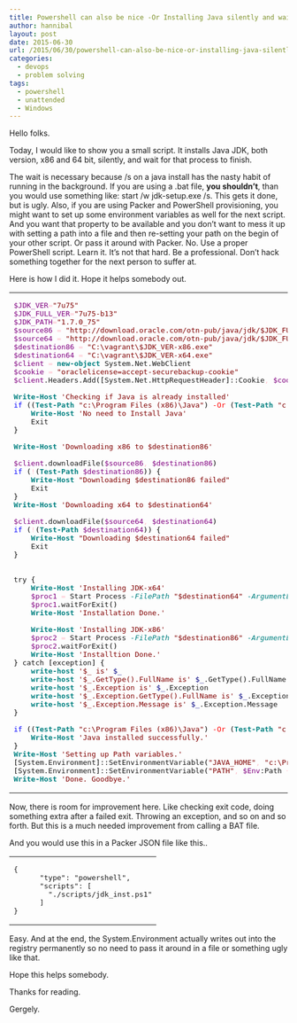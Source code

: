 ```yaml
---
title: Powershell can also be nice -Or Installing Java silently and waiting
author: hannibal
layout: post
date: 2015-06-30
url: /2015/06/30/powershell-can-also-be-nice-or-installing-java-silently-and-waiting/
categories:
  - devops
  - problem solving
tags:
  - powershell
  - unattended
  - Windows
---
```

Hello folks.

Today, I would like to show you a small script. It installs Java JDK, both version, x86 and 64 bit, silently, and wait for that process to finish. 

The wait is necessary because /s on a java install has the nasty habit of running in the background. If you are using a .bat file, **you shouldn&#8217;t**, than you would use something like: start /w jdk-setup.exe /s. This gets it done, but is ugly. Also, if you are using Packer and PowerShell provisioning, you might want to set up some environment variables as well for the next script. And you want that property to be available and you don&#8217;t want to mess it up with setting a path into a file and then re-setting your path on the begin of your other script. Or pass it around with Packer. No. Use a proper PowerShell script. Learn it. It&#8217;s not that hard. Be a professional. Don&#8217;t hack something together for the next person to suffer at. 

Here is how I did it. Hope it helps somebody out.

<div class="wp_syntax">
  <table>
    <tr>
      <td class="code">
        <pre class="powershell" style="font-family:monospace;"><span style="color: #800080;">$JDK_VER</span><span style="color: pink;">=</span><span style="color: #800000;">"7u75"</span>
<span style="color: #800080;">$JDK_FULL_VER</span><span style="color: pink;">=</span><span style="color: #800000;">"7u75-b13"</span>
<span style="color: #800080;">$JDK_PATH</span><span style="color: pink;">=</span><span style="color: #800000;">"1.7.0_75"</span>
<span style="color: #800080;">$source86</span> <span style="color: pink;">=</span> <span style="color: #800000;">"http://download.oracle.com/otn-pub/java/jdk/$JDK_FULL_VER/jdk-$JDK_VER-windows-i586.exe"</span>
<span style="color: #800080;">$source64</span> <span style="color: pink;">=</span> <span style="color: #800000;">"http://download.oracle.com/otn-pub/java/jdk/$JDK_FULL_VER/jdk-$JDK_VER-windows-x64.exe"</span>
<span style="color: #800080;">$destination86</span> <span style="color: pink;">=</span> <span style="color: #800000;">"C:\vagrant\$JDK_VER-x86.exe"</span>
<span style="color: #800080;">$destination64</span> <span style="color: pink;">=</span> <span style="color: #800000;">"C:\vagrant\$JDK_VER-x64.exe"</span>
<span style="color: #800080;">$client</span> <span style="color: pink;">=</span> <span style="color: #008080; font-weight: bold;">new-object</span> System.Net.WebClient
<span style="color: #800080;">$cookie</span> <span style="color: pink;">=</span> <span style="color: #800000;">"oraclelicense=accept-securebackup-cookie"</span>
<span style="color: #800080;">$client</span>.Headers.Add<span style="color: #000000;">&#40;</span><span style="color: #000000;">&#91;</span>System.Net.HttpRequestHeader<span style="color: #000000;">&#93;</span>::Cookie<span style="color: pink;">,</span> <span style="color: #800080;">$cookie</span><span style="color: #000000;">&#41;</span>
&nbsp;
<span style="color: #008080; font-weight: bold;">Write-Host</span> <span style="color: #800000;">'Checking if Java is already installed'</span>
<span style="color: #0000FF;">if</span> <span style="color: #000000;">&#40;</span><span style="color: #000000;">&#40;</span><span style="color: #008080; font-weight: bold;">Test-Path</span> <span style="color: #800000;">"c:\Program Files (x86)\Java"</span><span style="color: #000000;">&#41;</span> <span style="color: #FF0000;">-Or</span> <span style="color: #000000;">&#40;</span><span style="color: #008080; font-weight: bold;">Test-Path</span> <span style="color: #800000;">"c:\Program Files\Java"</span><span style="color: #000000;">&#41;</span><span style="color: #000000;">&#41;</span> <span style="color: #000000;">&#123;</span>
    <span style="color: #008080; font-weight: bold;">Write-Host</span> <span style="color: #800000;">'No need to Install Java'</span>
    Exit
<span style="color: #000000;">&#125;</span>
&nbsp;
<span style="color: #008080; font-weight: bold;">Write-Host</span> <span style="color: #800000;">'Downloading x86 to $destination86'</span>
&nbsp;
<span style="color: #800080;">$client</span>.downloadFile<span style="color: #000000;">&#40;</span><span style="color: #800080;">$source86</span><span style="color: pink;">,</span> <span style="color: #800080;">$destination86</span><span style="color: #000000;">&#41;</span>
<span style="color: #0000FF;">if</span> <span style="color: #000000;">&#40;</span><span style="color: pink;">!</span><span style="color: #000000;">&#40;</span><span style="color: #008080; font-weight: bold;">Test-Path</span> <span style="color: #800080;">$destination86</span><span style="color: #000000;">&#41;</span><span style="color: #000000;">&#41;</span> <span style="color: #000000;">&#123;</span>
    <span style="color: #008080; font-weight: bold;">Write-Host</span> <span style="color: #800000;">"Downloading $destination86 failed"</span>
    Exit
<span style="color: #000000;">&#125;</span>
<span style="color: #008080; font-weight: bold;">Write-Host</span> <span style="color: #800000;">'Downloading x64 to $destination64'</span>
&nbsp;
<span style="color: #800080;">$client</span>.downloadFile<span style="color: #000000;">&#40;</span><span style="color: #800080;">$source64</span><span style="color: pink;">,</span> <span style="color: #800080;">$destination64</span><span style="color: #000000;">&#41;</span>
<span style="color: #0000FF;">if</span> <span style="color: #000000;">&#40;</span><span style="color: pink;">!</span><span style="color: #000000;">&#40;</span><span style="color: #008080; font-weight: bold;">Test-Path</span> <span style="color: #800080;">$destination64</span><span style="color: #000000;">&#41;</span><span style="color: #000000;">&#41;</span> <span style="color: #000000;">&#123;</span>
    <span style="color: #008080; font-weight: bold;">Write-Host</span> <span style="color: #800000;">"Downloading $destination64 failed"</span>
    Exit
<span style="color: #000000;">&#125;</span>
&nbsp;
&nbsp;
try <span style="color: #000000;">&#123;</span>
    <span style="color: #008080; font-weight: bold;">Write-Host</span> <span style="color: #800000;">'Installing JDK-x64'</span>
    <span style="color: #800080;">$proc1</span> <span style="color: pink;">=</span> Start<span style="color: pink;">-</span>Process <span style="color: #008080; font-style: italic;">-FilePath</span> <span style="color: #800000;">"$destination64"</span> <span style="color: #008080; font-style: italic;">-ArgumentList</span> <span style="color: #800000;">"/s REBOOT=ReallySuppress"</span> <span style="color: #008080; font-style: italic;">-Wait</span> <span style="color: #008080; font-style: italic;">-PassThru</span>
    <span style="color: #800080;">$proc1</span>.waitForExit<span style="color: #000000;">&#40;</span><span style="color: #000000;">&#41;</span>
    <span style="color: #008080; font-weight: bold;">Write-Host</span> <span style="color: #800000;">'Installation Done.'</span>
&nbsp;
    <span style="color: #008080; font-weight: bold;">Write-Host</span> <span style="color: #800000;">'Installing JDK-x86'</span>
    <span style="color: #800080;">$proc2</span> <span style="color: pink;">=</span> Start<span style="color: pink;">-</span>Process <span style="color: #008080; font-style: italic;">-FilePath</span> <span style="color: #800000;">"$destination86"</span> <span style="color: #008080; font-style: italic;">-ArgumentList</span> <span style="color: #800000;">"/s REBOOT=ReallySuppress"</span> <span style="color: #008080; font-style: italic;">-Wait</span> <span style="color: #008080; font-style: italic;">-PassThru</span>
    <span style="color: #800080;">$proc2</span>.waitForExit<span style="color: #000000;">&#40;</span><span style="color: #000000;">&#41;</span>
    <span style="color: #008080; font-weight: bold;">Write-Host</span> <span style="color: #800000;">'Installtion Done.'</span>
<span style="color: #000000;">&#125;</span> catch <span style="color: #000000;">&#91;</span>exception<span style="color: #000000;">&#93;</span> <span style="color: #000000;">&#123;</span>
    <span style="color: #008080; font-weight: bold;">write-host</span> <span style="color: #800000;">'$_ is'</span> <span style="color: #000080;">$_</span>
    <span style="color: #008080; font-weight: bold;">write-host</span> <span style="color: #800000;">'$_.GetType().FullName is'</span> <span style="color: #000080;">$_</span>.GetType<span style="color: #000000;">&#40;</span><span style="color: #000000;">&#41;</span>.FullName
    <span style="color: #008080; font-weight: bold;">write-host</span> <span style="color: #800000;">'$_.Exception is'</span> <span style="color: #000080;">$_</span>.Exception
    <span style="color: #008080; font-weight: bold;">write-host</span> <span style="color: #800000;">'$_.Exception.GetType().FullName is'</span> <span style="color: #000080;">$_</span>.Exception.GetType<span style="color: #000000;">&#40;</span><span style="color: #000000;">&#41;</span>.FullName
    <span style="color: #008080; font-weight: bold;">write-host</span> <span style="color: #800000;">'$_.Exception.Message is'</span> <span style="color: #000080;">$_</span>.Exception.Message
<span style="color: #000000;">&#125;</span>
&nbsp;
<span style="color: #0000FF;">if</span> <span style="color: #000000;">&#40;</span><span style="color: #000000;">&#40;</span><span style="color: #008080; font-weight: bold;">Test-Path</span> <span style="color: #800000;">"c:\Program Files (x86)\Java"</span><span style="color: #000000;">&#41;</span> <span style="color: #FF0000;">-Or</span> <span style="color: #000000;">&#40;</span><span style="color: #008080; font-weight: bold;">Test-Path</span> <span style="color: #800000;">"c:\Program Files\Java"</span><span style="color: #000000;">&#41;</span><span style="color: #000000;">&#41;</span> <span style="color: #000000;">&#123;</span>
    <span style="color: #008080; font-weight: bold;">Write-Host</span> <span style="color: #800000;">'Java installed successfully.'</span>
<span style="color: #000000;">&#125;</span>
<span style="color: #008080; font-weight: bold;">Write-Host</span> <span style="color: #800000;">'Setting up Path variables.'</span>
<span style="color: #000000;">&#91;</span>System.Environment<span style="color: #000000;">&#93;</span>::SetEnvironmentVariable<span style="color: #000000;">&#40;</span><span style="color: #800000;">"JAVA_HOME"</span><span style="color: pink;">,</span> <span style="color: #800000;">"c:\Program Files (x86)\Java\jdk$JDK_PATH"</span><span style="color: pink;">,</span> <span style="color: #800000;">"Machine"</span><span style="color: #000000;">&#41;</span>
<span style="color: #000000;">&#91;</span>System.Environment<span style="color: #000000;">&#93;</span>::SetEnvironmentVariable<span style="color: #000000;">&#40;</span><span style="color: #800000;">"PATH"</span><span style="color: pink;">,</span> <span style="color: #800080;">$Env</span>:Path <span style="color: pink;">+</span> <span style="color: #800000;">";c:\Program Files (x86)\Java\jdk$JDK_PATH\bin"</span><span style="color: pink;">,</span> <span style="color: #800000;">"Machine"</span><span style="color: #000000;">&#41;</span>
<span style="color: #008080; font-weight: bold;">Write-Host</span> <span style="color: #800000;">'Done. Goodbye.'</span></pre>
      </td>
    </tr>
  </table>
</div>

Now, there is room for improvement here. Like checking exit code, doing something extra after a failed exit. Throwing an exception, and so on and so forth. But this is a much needed improvement from calling a BAT file. 

And you would use this in a Packer JSON file like this..

<div class="wp_syntax">
  <table>
    <tr>
      <td class="code">
        <pre class="json" style="font-family:monospace;">{
      "type": "powershell",
      "scripts": [
        "./scripts/jdk_inst.ps1"
      ]
}</pre>
      </td>
    </tr>
  </table>
</div>

Easy. And at the end, the System.Environment actually writes out into the registry permanently so no need to pass it around in a file or something ugly like that.

Hope this helps somebody.
  
Thanks for reading.
  
Gergely.